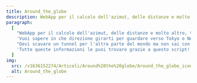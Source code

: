 ```yaml
---
title: Around_the_globe
description: WebApp per il calcolo dell'azimut, delle distanze e molto altro, tra luoghi geografici del mondo. Le rotte attorno al globo possono essere molto sorprendenti talvolta. Accedi al portale e incomincia a scoprile anche tu!
paragraph:
  [
    "WebApp per il calcolo dell'azimut, delle distanze e molto altro, tra luoghi geografici del mondo.<br>",
    'Vuoi sapere in che direzione girarti per guardare verso Tokyo o NewYork?',
    "Devi scavare un tunnel per l'altra parte del mondo ma non sai con che inclinazione scavare?",
    'Tutte queste informazioni le puoi trovare grazie a questo script! Che aspetti allora? <b>Accedi al portale e inizia a scoprire nuove rotte soprendendi in giro per il globo :)</b>'
  ]
img:
  src: /v1636152274/Articoli/Around%20the%20globe/Around_the_globe_icon.jpg
  alt: Around_the_globe
---
```


